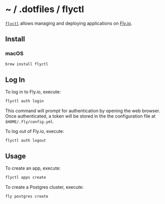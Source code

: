 # ~ / .dotfiles / flyctl

[`flyctl`](https://fly.io/docs/flyctl/) allows managing and deploying
applications on [Fly.io](https://fly.io/).

## Install

### macOS

```sh
brew install flyctl
```

## Log In

To log in to Fly.io, execute:

```sh
flyctl auth login
```

This command will prompt for authentication by opening the web browser.  Once
authenticated, a token will be stored in the the configuration file at
`$HOME/.fly/config.yml`.

To log out of Fly.io, execute:

```
flyctl auth logout
```

## Usage

To create an app, execute:

```sh
flyctl apps create
```

To create a Postgres cluster, execute:

```sh
fly postgres create
```
